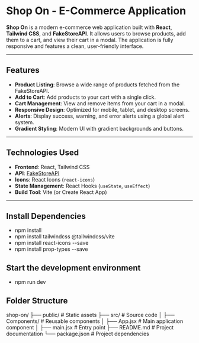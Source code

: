 
# Shop On - E-Commerce Application


**Shop On** is a modern e-commerce web application built with **React**, **Tailwind CSS**, and **FakeStoreAPI**. It allows users to browse products, add them to a cart, and view their cart in a modal. The application is fully responsive and features a clean, user-friendly interface.

---

## Features

- **Product Listing**: Browse a wide range of products fetched from the FakeStoreAPI.
- **Add to Cart**: Add products to your cart with a single click.
- **Cart Management**: View and remove items from your cart in a modal.
- **Responsive Design**: Optimized for mobile, tablet, and desktop screens.
- **Alerts**: Display success, warning, and error alerts using a global alert system.
- **Gradient Styling**: Modern UI with gradient backgrounds and buttons.

---

## Technologies Used

- **Frontend**: React, Tailwind CSS
- **API**: [FakeStoreAPI](https://fakestoreapi.com)
- **Icons**: React Icons (`react-icons`)
- **State Management**: React Hooks (`useState`, `useEffect`)
- **Build Tool**: Vite (or Create React App)

---
## Install Dependencies
- npm install 
- npm install tailwindcss @tailwindcss/vite
- npm install react-icons --save 
- npm install prop-types --save


## Start the development environment
- npm run dev


## Folder Structure
shop-on/
├── public/              # Static assets
├── src/                 # Source code
│   ├── Components/      # Reusable components
│   ├── App.jsx          # Main application component
│   ├── main.jsx         # Entry point
├── README.md            # Project documentation
└── package.json         # Project dependencies


